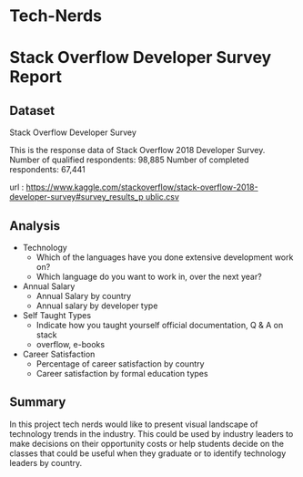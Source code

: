 # Tech-Nerds

#  Stack Overflow Developer Survey Report
## Dataset

Stack Overflow Developer Survey

This is the response data of Stack Overflow 2018 Developer Survey.
Number of qualified respondents: 98,885
Number of completed respondents: 67,441

url :
[https://www.kaggle.com/stackoverflow/stack-overflow-2018-developer-survey#survey_results_p
ublic.csv](https://www.kaggle.com/stackoverflow/stack-overflow-2018-developer-survey#survey_results_p)

## Analysis
- Technology
	- Which of the languages have you done extensive development work on?
	- Which language do you want to work in, over the next year?
- Annual Salary
	- Annual Salary by country
	- Annual salary by developer type
- Self Taught Types
	- Indicate how you taught yourself official documentation, Q & A on stack
	- overflow, e-books
- Career Satisfaction
	- Percentage of career satisfaction by country
	- Career satisfaction by formal education types
## Summary
In this project tech nerds would like to present visual landscape of technology trends in
the industry. This could be used by industry leaders to make decisions on their opportunity costs
or help students decide on the classes that could be useful when they graduate or to identify
technology leaders by country.

